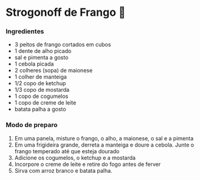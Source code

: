 # Strogonoff de Frango :chicken:

### Ingredientes

 - 3 peitos de frango cortados em cubos
 - 1 dente de alho picado
 - sal e pimenta a gosto
 - 1 cebola picada
 - 2 colheres (sopa) de maionese
 - 1 colher de manteiga
 - 1/2 copo de ketchup
 - 1/3 copo de mostarda
 - 1 copo de cogumelos
 - 1 copo de creme de leite
 - batata palha a gosto

### Modo de preparo
  
1.  Em uma panela, misture o frango, o alho, a maionese, o sal e a pimenta
2.  Em uma frigideira grande, derreta a manteiga e doure a cebola.  Junte o frango temperado até que esteja dourado
3.  Adicione os cogumelos, o ketchup e a mostarda
4.  Incorpore o creme de leite e retire do fogo antes de ferver 
5.  Sirva com arroz branco e batata palha.